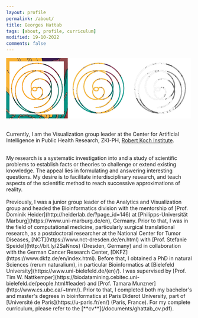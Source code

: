 ```yaml
---
layout: profile
permalink: /about/
title: Georges Hattab
tags: [about, profile, curriculum]
modified: 19-10-2022
comments: false
---
```

![](/images/header.png)
<br/>
<br/>

Currently, I am the Visualization group leader at the Center for Artificial Intelligence in Public Health Research, ZKI-PH, [Robert Koch Institute](https://www.rki.de/EN/).

<br/>
My research is a systematic investigation into and a study of scientific problems to establish facts or theories to challenge or extend existing knowledge. The appeal lies in formulating and answering interesting questions. My desire is to facilitate interdisciplinary research, and teach aspects of the scientific method to reach successive approximations of reality.

<br/>
<br/>
Previously, I was a junior group leader of the Analytics and Visualization group and headed the Bioinformatics division with the mentorship of [Prof. Dominik Heider](http://heiderlab.de/?page_id=146) at [Philipps-Universität Marburg](https://www.uni-marburg.de/en), Germany.
Prior to that, I was in the field of computational medicine, particularly surgical translational research, as a postdoctoral researcher at the National Center for Tumor Diseases, [NCT](https://www.nct-dresden.de/en.html) with [Prof. Stefanie Speidel](http://bit.ly/2SaNnos) (Dresden, Germany) and in collaboration with the German Cancer Research Center, [DKFZ](https://www.dkfz.de/en/index.html).
Before that, I obtained a PhD in natural Sciences (rerum naturalium), in particular Bioinformatics at [Bielefeld University](https://www.uni-bielefeld.de/(en)/). I was supervised by [Prof. Tim W. Nattkemper](https://biodatamining.cebitec.uni-bielefeld.de/people.html#leader) and [Prof. Tamara Munzner](http://www.cs.ubc.ca/~tmm/).
Prior to that, I completed both my bachelor's and master's degrees in bioinformatics at Paris Diderot University, part of [Université de Paris](https://u-paris.fr/en/) (Paris, France).
For my complete curriculum, please refer to the [**cv**](/documents/ghattab_cv.pdf).
